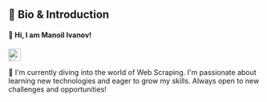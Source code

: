 ## 👋 Bio & Introduction

#### 🙂 **Hi, I am Manoil Ivanov!** 
<a href="https://www.linkedin.com/in/manoil-ivanov-7339a2177/">
    <img src="https://github.com/user-attachments/assets/b44dff0a-8a60-4433-b42c-b6c25922502a" alt="LinkedIn Profile" width="25" height="25" />
</a>


🚀 I'm currently diving into the world of Web Scraping. I'm passionate about learning new technologies and eager to grow my skills. Always open to new challenges and opportunities! 
<!--
**Manoil-Ivanov/Manoil-Ivanov** is a ✨ _special_ ✨ repository because its `README.md` (this file) appears on your GitHub profile.

Here are some ideas to get you started:

- 🔭 I’m currently working on ...
- 🌱 I’m currently learning ...
- 👯 I’m looking to collaborate on ...
- 🤔 I’m looking for help with ...
- 💬 Ask me about ...
- 📫 How to reach me: ...
- 😄 Pronouns: ...
- ⚡ Fun fact: ...
-->
